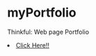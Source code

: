 # myPortfolio
Thinkful: Web page Portfolio

<li><a href="https://manwhale.github.io/myPortfolio/">Click Here!!</a></li>

